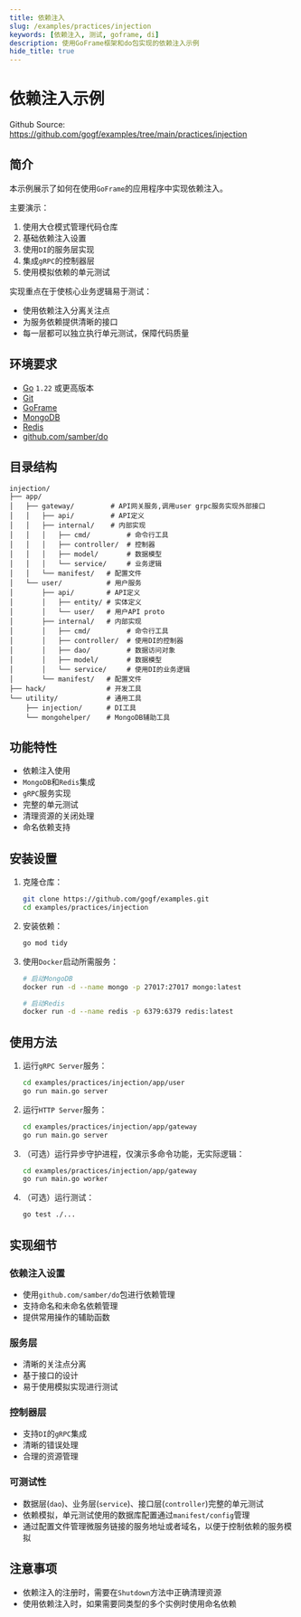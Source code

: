 ```yaml
---
title: 依赖注入
slug: /examples/practices/injection
keywords: [依赖注入, 测试, goframe, di]
description: 使用GoFrame框架和do包实现的依赖注入示例
hide_title: true
---
```


# 依赖注入示例

Github Source: https://github.com/gogf/examples/tree/main/practices/injection


## 简介

本示例展示了如何在使用`GoFrame`的应用程序中实现依赖注入。

主要演示：
1. 使用大仓模式管理代码仓库
2. 基础依赖注入设置
3. 使用`DI`的服务层实现
4. 集成`gRPC`的控制器层
5. 使用模拟依赖的单元测试

实现重点在于使核心业务逻辑易于测试：
- 使用依赖注入分离关注点
- 为服务依赖提供清晰的接口
- 每一层都可以独立执行单元测试，保障代码质量

## 环境要求

- [Go](https://golang.org/dl/) `1.22` 或更高版本
- [Git](https://git-scm.com/downloads)
- [GoFrame](https://goframe.org)
- [MongoDB](https://www.mongodb.com)
- [Redis](https://redis.io)
- [github.com/samber/do](https://github.com/samber/do)

## 目录结构

```text
injection/
├── app/
│   ├── gateway/         # API网关服务,调用user grpc服务实现外部接口
│   │   ├── api/         # API定义
│   │   ├── internal/    # 内部实现
│   │   │   ├── cmd/         # 命令行工具
│   │   │   ├── controller/  # 控制器
│   │   │   ├── model/       # 数据模型
│   │   │   └── service/     # 业务逻辑
│   │   └── manifest/   # 配置文件
│   └── user/           # 用户服务
│       ├── api/        # API定义
│       │   ├── entity/ # 实体定义
│       │   └── user/   # 用户API proto
│       ├── internal/   # 内部实现
│       │   ├── cmd/         # 命令行工具
│       │   ├── controller/  # 使用DI的控制器
│       │   ├── dao/         # 数据访问对象
│       │   ├── model/       # 数据模型
│       │   └── service/     # 使用DI的业务逻辑
│       └── manifest/   # 配置文件
├── hack/               # 开发工具
└── utility/            # 通用工具
    ├── injection/      # DI工具
    └── mongohelper/    # MongoDB辅助工具
```

## 功能特性

- 依赖注入使用
- `MongoDB`和`Redis`集成
- `gRPC`服务实现
- 完整的单元测试
- 清理资源的关闭处理
- 命名依赖支持

## 安装设置

1. 克隆仓库：
    ```bash
    git clone https://github.com/gogf/examples.git
    cd examples/practices/injection
    ```

2. 安装依赖：
    ```bash
    go mod tidy
    ```

3. 使用`Docker`启动所需服务：
    ```bash
    # 启动MongoDB
    docker run -d --name mongo -p 27017:27017 mongo:latest

    # 启动Redis
    docker run -d --name redis -p 6379:6379 redis:latest
    ```

## 使用方法

1. 运行`gRPC Server`服务：
   ```bash
   cd examples/practices/injection/app/user
   go run main.go server
   ```

2. 运行`HTTP Server`服务：
   ```bash
   cd examples/practices/injection/app/gateway
   go run main.go server
   ```

3. （可选）运行异步守护进程，仅演示多命令功能，无实际逻辑：
   ```bash
   cd examples/practices/injection/app/gateway
   go run main.go worker
   ```
   
4. （可选）运行测试：
   ```bash
   go test ./...
   ```

## 实现细节

### 依赖注入设置
- 使用`github.com/samber/do`包进行依赖管理
- 支持命名和未命名依赖管理
- 提供常用操作的辅助函数

### 服务层

- 清晰的关注点分离
- 基于接口的设计
- 易于使用模拟实现进行测试

### 控制器层
- 支持`DI`的`gRPC`集成
- 清晰的错误处理
- 合理的资源管理

### 可测试性
- 数据层(`dao`)、业务层(`service`)、接口层(`controller`)完整的单元测试
- 依赖模拟，单元测试使用的数据库配置通过`manifest/config`管理
- 通过配置文件管理微服务链接的服务地址或者域名，以便于控制依赖的服务模拟

## 注意事项

- 依赖注入的注册时，需要在`Shutdown`方法中正确清理资源
- 使用依赖注入时，如果需要同类型的多个实例时使用命名依赖

